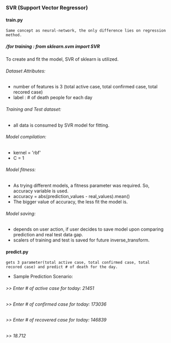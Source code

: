 ### SVR (Support Vector Regressor)
#### train.py
	Same concept as neural-network, the only difference lies on regression method.
##### /for training : from sklearn.svm import SVR
  To create and fit the model, SVR of sklearn is utilized. 
  ###### Dataset Attributes:
  * number of features is 3 (total active case, total confirmed case, total recored case)
  * label : # of death people for each day
  ###### Training and Test dataset:
  * all data is consumed by SVR model for fitting.
  ###### Model compilation:
  * kernel = 'rbf'
  * C = 1
  ###### Model fitness:
  * As trying different models, a fitness parameter was required. So, accuracy variable is used.
  * accuracy = abs(prediction_values - real_values).mean()
  * The bigger value of accuracy, the less fit the model is.
  ###### Model saving:
  * depends on user action, if user decides to save model upon comparing prediction and real test data gap.
  * scalers of training and test is saved for future inverse_transform.
  
  #### predict.py
	gets 3 parameter(total active case, total confirmed case, total recored case) and predict # of death for the day.
  - Sample Prediction Scenario:
  ###### >> Enter # of active case for today: 21451
  ###### >> Enter # of confirmed case for today: 173036
  ###### >> Enter # of recovered case for today: 146839
  ###### >> 18.712
